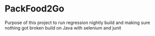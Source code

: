 # PackFood2Go
Purpose of this project to run regression nightly build and making sure nothing got broken
build on Java with selenium and junit